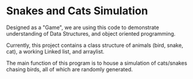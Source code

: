 # Snakes and Cats Simulation

Designed as a "Game", we are using this code to demonstrate understanding of Data Structures, and object oriented programming.

Currently, this project contains a class structure of animals (bird, snake, cat), a working Linked list, and arraylist.

The main function of this program is to house a simulation of cats/snakes chasing birds, all of which are randomly generated.
